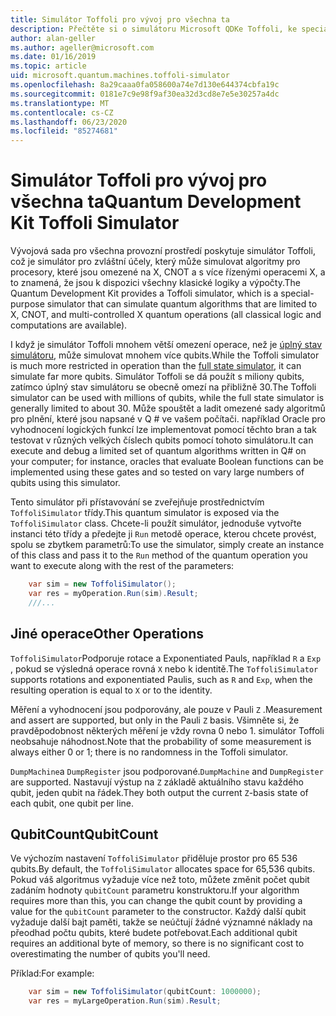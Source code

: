 ```yaml
---
title: Simulátor Toffoli pro vývoj pro všechna ta
description: Přečtěte si o simulátoru Microsoft QDKe Toffoli, ke speciálnímu simulátoru pro každý účel, který je možné použít s miliony qubits.
author: alan-geller
ms.author: ageller@microsoft.com
ms.date: 01/16/2019
ms.topic: article
uid: microsoft.quantum.machines.toffoli-simulator
ms.openlocfilehash: 8a29caaa0fa058600a74e7d130e644374cbfa19c
ms.sourcegitcommit: 0181e7c9e98f9af30ea32d3cd8e7e5e30257a4dc
ms.translationtype: MT
ms.contentlocale: cs-CZ
ms.lasthandoff: 06/23/2020
ms.locfileid: "85274681"
---
```

# <a name="quantum-development-kit-toffoli-simulator"></a><span data-ttu-id="25202-103">Simulátor Toffoli pro vývoj pro všechna ta</span><span class="sxs-lookup"><span data-stu-id="25202-103">Quantum Development Kit Toffoli Simulator</span></span>

<span data-ttu-id="25202-104">Vývojová sada pro všechna provozní prostředí poskytuje simulátor Toffoli, což je simulátor pro zvláštní účely, který může simulovat algoritmy pro procesory, které jsou omezené na X, CNOT a s více řízenými operacemi X, a to znamená, že jsou k dispozici všechny klasické logiky a výpočty.</span><span class="sxs-lookup"><span data-stu-id="25202-104">The Quantum Development Kit provides a Toffoli simulator, which is a special-purpose simulator that can simulate quantum algorithms that are limited to X, CNOT, and multi-controlled X quantum operations (all classical logic and computations are available).</span></span>

<span data-ttu-id="25202-105">I když je simulátor Toffoli mnohem větší omezení operace, než je [úplný stav simulátoru](xref:microsoft.quantum.machines.full-state-simulator), může simulovat mnohem více qubits.</span><span class="sxs-lookup"><span data-stu-id="25202-105">While the Toffoli simulator is much more restricted in operation than the [full state simulator](xref:microsoft.quantum.machines.full-state-simulator), it can simulate far more qubits.</span></span>
<span data-ttu-id="25202-106">Simulátor Toffoli se dá použít s miliony qubits, zatímco úplný stav simulátoru se obecně omezí na přibližně 30.</span><span class="sxs-lookup"><span data-stu-id="25202-106">The Toffoli simulator can be used with millions of qubits, while the full state simulator is generally limited to about 30.</span></span>
<span data-ttu-id="25202-107">Může spouštět a ladit omezené sady algoritmů pro plnění, které jsou napsané v Q # ve vašem počítači. například Oracle pro vyhodnocení logických funkcí lze implementovat pomocí těchto bran a tak testovat v různých velkých číslech qubits pomocí tohoto simulátoru.</span><span class="sxs-lookup"><span data-stu-id="25202-107">It can execute and debug a limited set of quantum algorithms written in Q# on your computer; for instance, oracles that evaluate Boolean functions can be implemented using these gates and so tested on vary large numbers of qubits using this simulator.</span></span>

<span data-ttu-id="25202-108">Tento simulátor při přístavování se zveřejňuje prostřednictvím `ToffoliSimulator` třídy.</span><span class="sxs-lookup"><span data-stu-id="25202-108">This quantum simulator is exposed via the `ToffoliSimulator` class.</span></span>
<span data-ttu-id="25202-109">Chcete-li použít simulátor, jednoduše vytvořte instanci této třídy a předejte ji `Run` metodě operace, kterou chcete provést, spolu se zbytkem parametrů:</span><span class="sxs-lookup"><span data-stu-id="25202-109">To use the simulator, simply create an instance of this class and pass it to the `Run` method of the quantum operation you want to execute along with the rest of the parameters:</span></span>

```csharp
    var sim = new ToffoliSimulator();
    var res = myOperation.Run(sim).Result;
    ///...
```

## <a name="other-operations"></a><span data-ttu-id="25202-110">Jiné operace</span><span class="sxs-lookup"><span data-stu-id="25202-110">Other Operations</span></span>

<span data-ttu-id="25202-111">`ToffoliSimulator`Podporuje rotace a Exponentiated Pauls, například `R` a `Exp` , pokud se výsledná operace rovná `X` nebo k identitě.</span><span class="sxs-lookup"><span data-stu-id="25202-111">The `ToffoliSimulator` supports rotations and exponentiated Paulis, such as `R` and `Exp`, when the resulting operation is equal to `X` or to the identity.</span></span>

<span data-ttu-id="25202-112">Měření a vyhodnocení jsou podporovány, ale pouze v Pauli `Z` .</span><span class="sxs-lookup"><span data-stu-id="25202-112">Measurement and assert are supported, but only in the Pauli `Z` basis.</span></span>
<span data-ttu-id="25202-113">Všimněte si, že pravděpodobnost některých měření je vždy rovna 0 nebo 1. simulátor Toffoli neobsahuje náhodnost.</span><span class="sxs-lookup"><span data-stu-id="25202-113">Note that the probability of some measurement is always either 0 or 1; there is no randomness in the Toffoli simulator.</span></span>

<span data-ttu-id="25202-114">`DumpMachine`a `DumpRegister` jsou podporované.</span><span class="sxs-lookup"><span data-stu-id="25202-114">`DumpMachine` and `DumpRegister` are supported.</span></span>
<span data-ttu-id="25202-115">Nastavují výstup na `Z` základě aktuálního stavu každého qubit, jeden qubit na řádek.</span><span class="sxs-lookup"><span data-stu-id="25202-115">They both output the current `Z`-basis state of each qubit, one qubit per line.</span></span>

## <a name="qubitcount"></a><span data-ttu-id="25202-116">QubitCount</span><span class="sxs-lookup"><span data-stu-id="25202-116">QubitCount</span></span>

<span data-ttu-id="25202-117">Ve výchozím nastavení `ToffoliSimulator` přiděluje prostor pro 65 536 qubits.</span><span class="sxs-lookup"><span data-stu-id="25202-117">By default, the `ToffoliSimulator` allocates space for 65,536 qubits.</span></span>
<span data-ttu-id="25202-118">Pokud váš algoritmus vyžaduje více než toto, můžete změnit počet qubit zadáním hodnoty `qubitCount` parametru konstruktoru.</span><span class="sxs-lookup"><span data-stu-id="25202-118">If your algorithm requires more than this, you can change the qubit count by providing a value for the `qubitCount` parameter to the constructor.</span></span>
<span data-ttu-id="25202-119">Každý další qubit vyžaduje další bajt paměti, takže se neúčtují žádné významné náklady na přeodhad počtu qubits, které budete potřebovat.</span><span class="sxs-lookup"><span data-stu-id="25202-119">Each additional qubit requires an additional byte of memory, so there is no significant cost to overestimating the number of qubits you'll need.</span></span>

<span data-ttu-id="25202-120">Příklad:</span><span class="sxs-lookup"><span data-stu-id="25202-120">For example:</span></span>

```csharp
    var sim = new ToffoliSimulator(qubitCount: 1000000);
    var res = myLargeOperation.Run(sim).Result;
```
